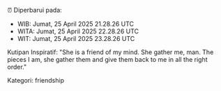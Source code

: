 ⏰ Diperbarui pada:
- WIB: Jumat, 25 April 2025 21.28.26 UTC
- WITA: Jumat, 25 April 2025 22.28.26 UTC
- WIT: Jumat, 25 April 2025 23.28.26 UTC

Kutipan Inspiratif:
"She is a friend of my mind. She gather me, man. The pieces I am, she gather them and give them back to me in all the right order."


Kategori: friendship

